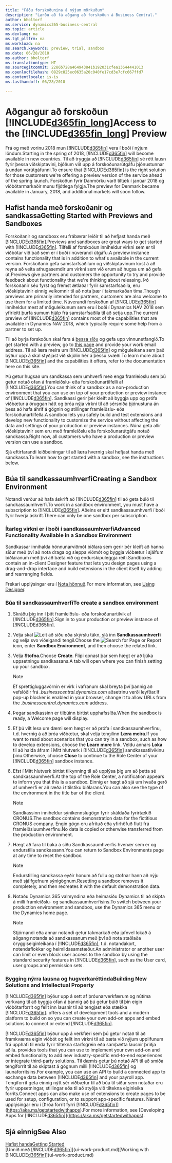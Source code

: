 ```yaml
---
title: "Fáðu forskoðunina á nýjum mörkuðum"
description: "Lærðu að fá aðgang að forskoðun á Business Central."
author: bholtorf
ms.service: dynamics365-business-central
ms.topic: article
ms.devlang: na
ms.tgt_pltfrm: na
ms.workload: na
ms.search.keywords: preview, trial, sandbox
ms.date: 06/28/2018
ms.author: bholtorf
ms.translationtype: HT
ms.sourcegitcommit: 2286b728a464943841b192031cfea13644441013
ms.openlocfilehash: 0829c825ec0635a20c040fe17cd3e7cfc667ffd7
ms.contentlocale: is-is
ms.lasthandoff: 06/28/2018

---
```

# <a name="access-to-the-included365finlongincludesd365finlongmdmd-preview"></a><span data-ttu-id="2475c-103">Aðgangur að forskoðun [!INCLUDE[d365fin_long](includes/d365fin_long_md.md)]</span><span class="sxs-lookup"><span data-stu-id="2475c-103">Access to the [!INCLUDE[d365fin_long](includes/d365fin_long_md.md)] Preview</span></span>
<span data-ttu-id="2475c-104">Frá og með vorinu 2018 mun [!INCLUDE[d365fin](includes/d365fin_md.md)] vera í boði í nýjum löndum.</span><span class="sxs-lookup"><span data-stu-id="2475c-104">Starting in the spring of 2018, [!INCLUDE[d365fin](includes/d365fin_md.md)] will become available in new countries.</span></span> <span data-ttu-id="2475c-105">Til að tryggja að [!INCLUDE[d365fin](includes/d365fin_md.md)] sé rétt lausn fyrir þessa viðskiptavini, bjóðum við upp á forskoðunarútgáfu þjónustunnar á undan vorútgáfunni.</span><span class="sxs-lookup"><span data-stu-id="2475c-105">To ensure that [!INCLUDE[d365fin](includes/d365fin_md.md)] is the right solution for those customers we're offering a preview version of the service ahead of the spring launch.</span></span> <span data-ttu-id="2475c-106">Forskoðun fyrir Danmörku varð tiltæk í janúar 2018 og viðbótarmarkaðir munu fljótlega fylgja.</span><span class="sxs-lookup"><span data-stu-id="2475c-106">The preview for Denmark became available in January, 2018, and additional markets will soon follow.</span></span>  

## <a name="getting-started-with-previews-and-sandboxes"></a><span data-ttu-id="2475c-107">Hafist handa með forskoðanir og sandkassa</span><span class="sxs-lookup"><span data-stu-id="2475c-107">Getting Started with Previews and Sandboxes</span></span>
<span data-ttu-id="2475c-108">Forskoðanir og sandboxx eru frábærar leiðir til að hefjast handa með [!INCLUDE[d365fin](includes/d365fin_md.md)].</span><span class="sxs-lookup"><span data-stu-id="2475c-108">Previews and sandboxes are great ways to get started with [!INCLUDE[d365fin](includes/d365fin_md.md)].</span></span> <span data-ttu-id="2475c-109">Tilfelli af forskoðun inniheldur virkni sem er til viðbótar við það sem er í boði í núverandi útgáfu.</span><span class="sxs-lookup"><span data-stu-id="2475c-109">A preview instance contains functionality that is in addition to what's available in the current version.</span></span> <span data-ttu-id="2475c-110">Forskoðanir gefa samstarfsaðilum og viðskiptavinum kost á að reyna að veita athugasemdir um virkni sem við erum að hugsa um að gefa út.</span><span class="sxs-lookup"><span data-stu-id="2475c-110">Previews give partners and customers the opportunity to try and provide feedback about functionality that we're thinking about releasing.</span></span> <span data-ttu-id="2475c-111">Þó forskoðanir séu fyrst og fremst ætlaðar fyrir samstarfsaðila, eru viðskiptavinir einnig velkomnir til að nota þær í takmarkaðan tíma.</span><span class="sxs-lookup"><span data-stu-id="2475c-111">Though previews are primarily intended for partners, customers are also welcome to use them for a limited time.</span></span> <span data-ttu-id="2475c-112">Núverandi forskoðun af [!INCLUDE[d365fin](includes/d365fin_md.md)] inniheldur mest af möguleikunum sem eru í boði í Dynamics NAV 2018 sem yfirleitt þurfa sumum hjálp frá samstarfsaðila til að setja upp.</span><span class="sxs-lookup"><span data-stu-id="2475c-112">The current preview of [!INCLUDE[d365fin](includes/d365fin_md.md)] contains most of the capabilities that are available in Dynamics NAV 2018, which typically require some help from a partner to set up.</span></span>

<span data-ttu-id="2475c-113">Til að byrja forskoðun skal fara á [þessa síðu](https://go.microsoft.com/fwlink/?linkid=866045) og gefa upp vinnunetfangið.</span><span class="sxs-lookup"><span data-stu-id="2475c-113">To get started with a preview, go to [this page](https://go.microsoft.com/fwlink/?linkid=866045) and provide your work email address.</span></span> <span data-ttu-id="2475c-114">Til að læra meira um [!INCLUDE[d365fin](includes/d365fin_md.md)] og möguleikana sem það býður upp á skal styðjast við skjölin hér á þessu svæði.</span><span class="sxs-lookup"><span data-stu-id="2475c-114">To learn more about [!INCLUDE[d365fin](includes/d365fin_md.md)] and the capabilities it offers, refer to the documentation here on this site.</span></span>

<span data-ttu-id="2475c-115">Þú getur hugsað um sandkassa sem umhverfi með enga framleiðslu sem þú getur notað ofan á framleiðslu- eða forskoðunartilfelli af [!INCLUDE[d365fin](includes/d365fin_md.md)].</span><span class="sxs-lookup"><span data-stu-id="2475c-115">You can think of a sandbox as a non-production environment that you can use on top of your production or preview instance of [!INCLUDE[d365fin](includes/d365fin_md.md)].</span></span> <span data-ttu-id="2475c-116">Sandkassi gerir þér kleift að byggja upp og prófa viðbætur á öruggan hátt og þróa nýja virkni til að sérsníða þjónustuna án þess að hafa áhrif á gögnin og stillingar framleiðslu- eða forskoðunartilfella.</span><span class="sxs-lookup"><span data-stu-id="2475c-116">A sandbox lets you safely build and test extensions and develop new functionality to customize the service without affecting the data and settings of your production or preview instances.</span></span> <span data-ttu-id="2475c-117">Núna geta allir viðskiptavinir sem eru með framleiðslu eða forskoðunarútgáfu notað sandkassa.</span><span class="sxs-lookup"><span data-stu-id="2475c-117">Right now, all customers who have a production or preview version can use a sandbox.</span></span>

<span data-ttu-id="2475c-118">Sjá eftirfarandi leiðbeiningar til að læra hvernig skal hefjast handa með sandkassa.</span><span class="sxs-lookup"><span data-stu-id="2475c-118">To learn how to get started with a sandbox, see the instructions below.</span></span>

## <a name="creating-a-sandbox-environment"></a><span data-ttu-id="2475c-119">Búa til sandkassaumhverfi</span><span class="sxs-lookup"><span data-stu-id="2475c-119">Creating a Sandbox Environment</span></span>
<span data-ttu-id="2475c-120">Notandi verður að hafa áskrift að [!INCLUDE[d365fin](includes/d365fin_md.md)] til að geta búið til sandkassaumhverfi.</span><span class="sxs-lookup"><span data-stu-id="2475c-120">To work in a sandbox environment, you must have a subscription to [!INCLUDE[d365fin](includes/d365fin_md.md)].</span></span> <span data-ttu-id="2475c-121">Aðeins er eitt sandkassaumhverfi í boði fyrir hverja áskrift.</span><span class="sxs-lookup"><span data-stu-id="2475c-121">There can only be one sandbox per subscription.</span></span>

### <a name="advanced-functionality-available-in-a-sandbox-environment"></a><span data-ttu-id="2475c-122">Ítarleg virkni er í boði í sandkassaumhverfi</span><span class="sxs-lookup"><span data-stu-id="2475c-122">Advanced Functionality Available in a Sandbox Environment</span></span>
<span data-ttu-id="2475c-123">Sandkassar innihalda hönnunarviðmót biðlara sem gerir þér kleift að hanna síður með því að nota draga og sleppa viðmót og byggja viðbætur í sjálfum biðlaranum með því að bæta við og endurskipuleggja reiti.</span><span class="sxs-lookup"><span data-stu-id="2475c-123">Sandboxes contain an in-client Designer feature that lets you design pages using a drag-and-drop interface and build extensions in the client itself by adding and rearranging fields.</span></span>

<span data-ttu-id="2475c-124">Frekari upplýsingar eru í [Nota hönnuð](https://docs.microsoft.com/en-us/dynamics-nav/developer/devenv-inclient-designer).</span><span class="sxs-lookup"><span data-stu-id="2475c-124">For more information, see [Using Designer](https://docs.microsoft.com/en-us/dynamics-nav/developer/devenv-inclient-designer).</span></span>

### <a name="to-create-a-sandbox-environment"></a><span data-ttu-id="2475c-125">Búa til sandkassaumhverfi</span><span class="sxs-lookup"><span data-stu-id="2475c-125">To create a sandbox environment</span></span>
1.  <span data-ttu-id="2475c-126">Skráðu þig inn í þitt framleiðslu- eða forskoðunartilvik af [!INCLUDE[d365fin](includes/d365fin_md.md)].</span><span class="sxs-lookup"><span data-stu-id="2475c-126">Sign in to your production or preview instance of [!INCLUDE[d365fin](includes/d365fin_md.md)].</span></span>  
2.  <span data-ttu-id="2475c-127">Velja skal ![Leit að síðu eða skýrslu](media/ui-search/search_small.png "Leit að síðu eða skýrslu táknið") tákn, slá inn **Sandkassaumhverfi** og velja svo viðeigandi tengil.</span><span class="sxs-lookup"><span data-stu-id="2475c-127">Choose the ![Search for Page or Report](media/ui-search/search_small.png "Search for Page or Report icon") icon, enter **Sandbox Environment**, and then choose the related link.</span></span>
3.  <span data-ttu-id="2475c-128">Velja **Stofna**.</span><span class="sxs-lookup"><span data-stu-id="2475c-128">Choose **Create**.</span></span> <span data-ttu-id="2475c-129">Flipi opnast þar sem hægt er að ljúka uppsetningu sandkassans.</span><span class="sxs-lookup"><span data-stu-id="2475c-129">A tab will open where you can finish setting up your sandbox.</span></span>

    > [!Note]
    > <span data-ttu-id="2475c-130">Ef sprettigluggavörnin er virk í vafranum skal breyta því þannig að vefslóðir frá *.businesscentral.dynamics.com* aðsetrinu verði leyfðar.</span><span class="sxs-lookup"><span data-stu-id="2475c-130">If pop-up blocker is enabled in your browser, change it to allow URLs from the *.businesscentral.dynamics.com* address.</span></span>  

4.  <span data-ttu-id="2475c-131">Þegar sandkassinn er tilbúinn birtist upphafssíða.</span><span class="sxs-lookup"><span data-stu-id="2475c-131">When the sandbox is ready, a Welcome page will display.</span></span>  
5.  <span data-ttu-id="2475c-132">Ef þú vilt lesa um dæmi sem hægt er að prófa í sandkassaumhverfinu, t.d. hvernig á að þróa viðbætur, skal velja tengilinn **Læra meira**.</span><span class="sxs-lookup"><span data-stu-id="2475c-132">If you want to read about scenarios that you can try in a sandbox, such as how to develop extensions, choose the **Learn more** link.</span></span> <span data-ttu-id="2475c-133">Veldu annars **Loka** til að halda áfram í Mitt hlutverk í [!INCLUDE[d365fin](includes/d365fin_md.md)] sandkassatilvikinu þínu.</span><span class="sxs-lookup"><span data-stu-id="2475c-133">Otherwise, choose **Close** to continue to the Role Center of your [!INCLUDE[d365fin](includes/d365fin_md.md)] sandbox instance.</span></span>  
6.  <span data-ttu-id="2475c-134">Efst í Mitt hlutverk birtist tilkynning til að upplýsa þig um að þetta sé sandkassaumhverfi.</span><span class="sxs-lookup"><span data-stu-id="2475c-134">At the top of the Role Center, a notification appears to inform you that this is a sandbox.</span></span> <span data-ttu-id="2475c-135">Einnig er hægt að sjá um hvaða gerð af umhverfi er að ræða í titilstiku biðlarans.</span><span class="sxs-lookup"><span data-stu-id="2475c-135">You can also see the type of the environment in the title bar of the client.</span></span>

    > [!Note]
    > <span data-ttu-id="2475c-136">Sandkassinn inniheldur sýnikennslugögn fyrir skáldaða fyrirtækið CRONUS.</span><span class="sxs-lookup"><span data-stu-id="2475c-136">The sandbox contains demonstration data for the fictitious CRONUS company.</span></span> <span data-ttu-id="2475c-137">Engin gögn eru afrituð eða yfirhöfuð flutt frá framleiðsluumhverfinu.</span><span class="sxs-lookup"><span data-stu-id="2475c-137">No data is copied or otherwise transferred from the production environment.</span></span>  

7.  <span data-ttu-id="2475c-138">Hægt að fara til baka á síðu Sandkassaumhverfis hvenær sem er og endurstilla sandkassann.</span><span class="sxs-lookup"><span data-stu-id="2475c-138">You can return to Sandbox Environments page at any time to reset the sandbox.</span></span>

    > [!Note]
    > <span data-ttu-id="2475c-139">Endurstilling sandkassa eyðir honum að fullu og stofnar hann að nýju með sjálfgefnum sýnigögnum.</span><span class="sxs-lookup"><span data-stu-id="2475c-139">Resetting a sandbox removes it completely, and then recreates it with the default demonstration data.</span></span>  

8.  <span data-ttu-id="2475c-140">Notaðu Dynamics 365 valmyndina eða heimasíðu Dynamics til að skipta á milli framleiðslu- og sandkassaumhverfisins.</span><span class="sxs-lookup"><span data-stu-id="2475c-140">To switch between your production environment and sandbox, use the Dynamics 365 menu or the Dynamics home page.</span></span>

    > [!Note]
    > <span data-ttu-id="2475c-141">Stjórnandi eða annar notandi getur takmarkað eða jafnvel lokað á aðgang notanda að sandkassanum með því að nota staðlaða öryggiseiginleikana í [!INCLUDE[d365fin](includes/d365fin_md.md)], t.d. notandakort, notendaflokkar og heimildasamstæður.</span><span class="sxs-lookup"><span data-stu-id="2475c-141">An administrator or another user can limit or even block user access to the sandbox by using the standard security features in [!INCLUDE[d365fin](includes/d365fin_md.md)], such as the User card, user groups and permission sets.</span></span>  

### <a name="building-new-solutions-and-intellectual-property"></a><span data-ttu-id="2475c-142">Bygging nýrra lausna og hugverkaréttinda</span><span class="sxs-lookup"><span data-stu-id="2475c-142">Building New Solutions and Intellectual Property</span></span>
[!INCLUDE[d365fin](includes/d365fin_md.md)]<span data-ttu-id="2475c-143"> býður upp á sett af þróunarverkfærum og nútíma verkvang til að byggja ofan á þannig að þú getur búið til þín eigin viðbótarforrit og fellt inn lausnir til að tengjast eða stækka [!INCLUDE[d365fin](includes/d365fin_md.md)].</span><span class="sxs-lookup"><span data-stu-id="2475c-143"> offers a set of development tools and a modern platform to build on so you can create your own add-on apps and embed solutions to connect or extend [!INCLUDE[d365fin](includes/d365fin_md.md)].</span></span>

[!INCLUDE[d365fin](includes/d365fin_md.md)]<span data-ttu-id="2475c-144"> býður upp á verkfæri sem þú getur notað til að framkvæma eigin viðbót og fellt inn virkni til að bæta við nýjum upplifunum frá upphafi til enda fyrir tiltekna starfsgrein eða samþætta lausnir þriðja aðila.</span><span class="sxs-lookup"><span data-stu-id="2475c-144"> provides tools that you can use to implement your own add-on and embed functionality to add new industry-specific end-to-end experiences or integrate third-party solutions.</span></span> <span data-ttu-id="2475c-145">Til dæmis getur þú notað API til að smíða tengiforrit til að skiptast á gögnum milli [!INCLUDE[d365fin](includes/d365fin_md.md)] og launaforritsins.</span><span class="sxs-lookup"><span data-stu-id="2475c-145">For example, you can use an API to build a connected app to exchange data between [!INCLUDE[d365fin](includes/d365fin_md.md)] and your payroll app.</span></span> <span data-ttu-id="2475c-146">Tengiforrit geta einnig nýtt sér viðbætur til að búa til síður sem notaðar eru fyrir uppsetningar, stillingar eða til að styðja við tiltekna eiginleika forrits.</span><span class="sxs-lookup"><span data-stu-id="2475c-146">Connect apps can also make use of extensions to create pages to be used for setup, configuration, or to support app-specific features.</span></span> <span data-ttu-id="2475c-147">Nánari upplýsingar eru í [Þróa forrit fyrri [!INCLUDE[d365fin](includes/d365fin_md.md)]](https://aka.ms/getstartedwithapps).</span><span class="sxs-lookup"><span data-stu-id="2475c-147">For more information, see [Developing Apps for [!INCLUDE[d365fin](includes/d365fin_md.md)]](https://aka.ms/getstartedwithapps).</span></span>

## <a name="see-also"></a><span data-ttu-id="2475c-148">Sjá einnig</span><span class="sxs-lookup"><span data-stu-id="2475c-148">See Also</span></span>
[<span data-ttu-id="2475c-149">Hafist handa</span><span class="sxs-lookup"><span data-stu-id="2475c-149">Getting Started</span></span>](product-get-started.md)  
<span data-ttu-id="2475c-150">[Unnið með [!INCLUDE[d365fin](includes/d365fin_md.md)]](ui-work-product.md)</span><span class="sxs-lookup"><span data-stu-id="2475c-150">[Working with [!INCLUDE[d365fin](includes/d365fin_md.md)]](ui-work-product.md)</span></span>  


